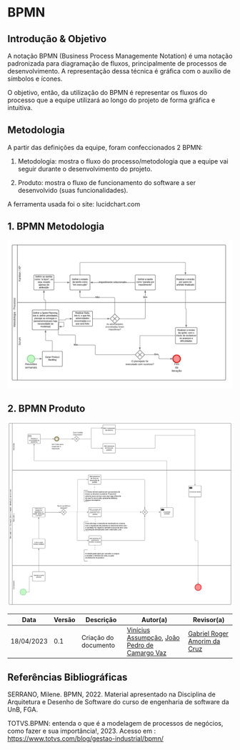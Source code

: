 # BPMN

## Introdução & Objetivo

A notação BPMN (Business Process Managemente Notation) é uma notação padronizada para diagramação de fluxos, principalmente de processos de desenvolvimento. A representação dessa técnica é gráfica com o auxílio de símbolos e ícones.

O objetivo, então, da utilização do BPMN é representar os fluxos do processo que a equipe utilizará ao longo do projeto de forma gráfica e intuitiva.

## Metodologia

A partir das definições da equipe, foram confeccionados 2 BPMN:

1. Metodologia: mostra o fluxo do processo/metodologia que a equipe vai seguir durante o desenvolvimento do projeto. 

2. Produto: mostra o fluxo de funcionamento do software a ser desenvolvido (suas funcionalidades).

A ferramenta usada foi o site: lucidchart.com

## 1. BPMN Metodologia

![BPMN Metodologia](/docs/Assets/BPMNMetodologias.jpeg)

## 2. BPMN Produto

![BPMNProduto](/docs/Assets/BPMN_Produto.png)

|    Data    | Versão |      Descrição       |                   Autor(a)                    |                   Revisor(a)                    |
| ---------- | ------ | -------------------- | --------------------------------------------- | ----------------------------------------------- |
| 18/04/2023 |  0.1   | Criação do documento | [Vinícius Assumpção](https://github.com/viniman27), [João Pedro de Camargo Vaz](https://github.com/JoaoPedro0803)| [Gabriel Roger Amorim da Cruz](https://github.com/GabrielRoger07)   |

## Referências Bibliográficas

SERRANO, Milene. BPMN, 2022. Material apresentado na Disciplina de Arquitetura e Desenho de Software do curso de engenharia de software da UnB, FGA.

TOTVS.BPMN: entenda o que é a modelagem de processos de negócios, como fazer e sua importância!, 2023. Acesso em : https://www.totvs.com/blog/gestao-industrial/bpmn/
